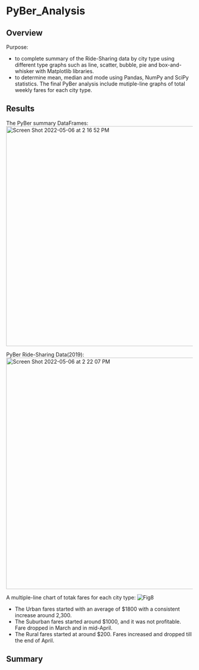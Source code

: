 # PyBer_Analysis

## Overview 

Purpose:  
* to complete summary of the Ride-Sharing data by city type using different type graphs such as line, scatter, bubble, pie and box-and-whisker with Matplotlib libraries. 
* to determine mean, median and mode using Pandas, NumPy and SciPy statistics.
The final PyBer analysis include mutiple-line graphs of total weekly fares for each city type.

## Results

The PyBer summary DataFrames:
<img width="593" alt="Screen Shot 2022-05-06 at 2 16 52 PM" src="https://user-images.githubusercontent.com/102835776/167218337-e2e01c00-9040-4127-a6c5-03457d9aed21.png">


PyBer Ride-Sharing Data(2019):
<img width="624" alt="Screen Shot 2022-05-06 at 2 22 07 PM" src="https://user-images.githubusercontent.com/102835776/167218195-30de641b-1096-4844-823d-b801c76b4cd8.png">

A multiple-line chart of totak fares for each city type:
![Fig8](https://user-images.githubusercontent.com/102835776/167217764-0dbb319f-fbba-4c46-a93c-6dd1d92f7b10.png)

* The Urban fares started with an average of $1800 with a consistent increase around 2,300.
* The Suburban fares started around $1000, and it was not profitable. Fare dropped in March and in mid-April.
* The Rural fares started at around $200. Fares increased and dropped till the end of April.

## Summary

